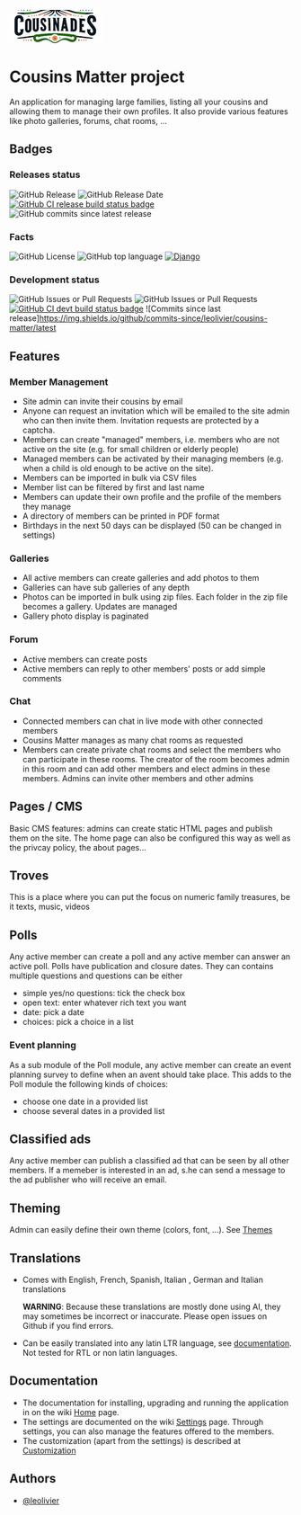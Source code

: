 
![Cousins Matter!](https://raw.githubusercontent.com/leolivier/cousins-matter/main/cm_main/static/cm_main/images/cousinades.jpg)


# Cousins Matter project

An application for managing large families, listing all your cousins and allowing them to manage their own profiles. It also provide various features like photo galleries, forums, chat rooms, ...

## Badges
### Releases status
![GitHub Release](https://img.shields.io/github/v/release/leolivier/cousins-matter) ![GitHub Release Date](https://img.shields.io/github/release-date/leolivier/cousins-matter) [![GitHub CI release build status badge](https://github.com/leolivier/cousins-matter/actions/workflows/build-and-publish-image.yml/badge.svg)](https://github.com/leolivier/cousins-matter/actions?query=workflow%Release+build) ![GitHub commits since latest release](https://img.shields.io/github/commits-since/leolivier/cousins-matter/latest)

### Facts
 ![GitHub License](https://img.shields.io/github/license/leolivier/cousins-matter) ![GitHub top language](https://img.shields.io/github/languages/top/leolivier/cousins-matter) [![Django](https://img.shields.io/badge/Django-5.2-green)](https://www.djangoproject.com/) 

### Development status
![GitHub Issues or Pull Requests](https://img.shields.io/github/issues-closed-raw/leolivier/cousins-matter) ![GitHub Issues or Pull Requests](https://img.shields.io/github/issues-raw/leolivier/cousins-matter) [![GitHub CI devt build status badge](https://github.com/leolivier/cousins-matter/actions/workflows/build-and-publish-image.yml/badge.svg?branch=main)](https://github.com/leolivier/cousins-matter/actions?query=workflow%3APush+build)
![Commits since last release]https://img.shields.io/github/commits-since/leolivier/cousins-matter/latest

## Features

### Member Management
* Site admin can invite their cousins by email
* Anyone can request an invitation which will be emailed to the site admin who can then invite them. Invitation requests are protected by a captcha.
* Members can create "managed" members, i.e. members who are not active on the site (e.g. for small children or elderly people)
* Managed members can be activated by their managing members (e.g. when a child is old enough to be active on the site).
* Members can be imported in bulk via CSV files
* Member list can be filtered by first and last name
* Members can update their own profile and the profile of the members they manage
* A directory of members can be printed in PDF format
* Birthdays in the next 50 days can be displayed (50 can be changed in settings)

### Galleries
* All active members can create galleries and add photos to them
* Galleries can have sub galleries of any depth
* Photos can be imported in bulk using zip files. Each folder in the zip file becomes a gallery. Updates are managed
* Gallery photo display is paginated

### Forum
* Active members can create posts
* Active members can reply to other members' posts or add simple comments

### Chat
* Connected members can chat in live mode with other connected members
* Cousins Matter manages as many chat rooms as requested
* Members can create private chat rooms and select the members who can participate in these rooms. 
  The creator of the room becomes admin in this room and can add other members and elect admins in these members.
  Admins can invite other members and other admins

## Pages / CMS
Basic CMS features: admins can create static HTML pages and publish them on the site. 
The home page can also be configured this way as well as the privcay policy, the about pages... 

## Troves
This is a place where you can put the focus on numeric family treasures, be it texts, music, videos

## Polls
Any active member can create a poll and any active member can answer an active poll.
Polls have publication and closure dates. They can contains multiple questions and questions can be either
* simple yes/no questions: tick the check box
* open text: enter whatever rich text you want
* date: pick a date
* choices: pick a choice in a list

### Event planning
As a sub module of the Poll module, any active member can create an event planning survey to define when an avent should take place. This adds to the Poll module the following kinds of choices:
* choose one date in a provided list
* choose several dates in a provided list

## Classified ads
Any active member can publish a classified ad that can be seen by all other members. If a memeber is interested in an ad, s.he can send a message to the ad publisher who will receive an email.

## Theming
Admin can easily define their own theme (colors, font, ...). See [Themes](https://github.com/leolivier/cousins-matter/wiki/customization#themes)

## Translations
* Comes with English, French, Spanish, Italian , German and Italian translations

  **WARNING**: Because these translations are mostly done using AI, they may sometimes be incorrect or inaccurate. Please open issues on Github if you find errors.
* Can be easily translated into any latin LTR language, see [documentation](https://github.com/leolivier/cousins-matter/wiki#translate-to-a-new-language). Not tested for RTL or non latin languages.

## Documentation

* The documentation for installing, upgrading and running the application in on the wiki [Home](https://github.com/leolivier/cousins-matter/wiki) page.
* The settings are documented on the wiki [Settings](https://github.com/leolivier/cousins-matter/wiki/settings) page.
Through settings, you can also manage the features offered to the members.
* The customization (apart from the settings) is described at [Customization](https://github.com/leolivier/cousins-matter/wiki/customization)

## Authors

- [@leolivier](https://www.github.com/leolivier)

